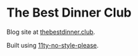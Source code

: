 # The Best Dinner Club

Blog site at [thebestdinner.club](https://www.thebestdinner.club).

Built using [11ty-no-style-please](https://github.com/stopnoanime/11ty-no-style-please).
